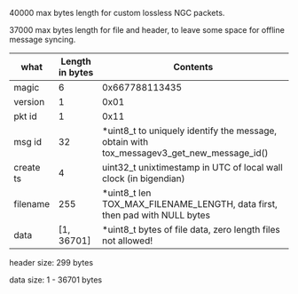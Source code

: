 

   40000 max bytes length for custom lossless NGC packets.

   37000 max bytes length for file and header, to leave some space for offline message syncing.


| what      | Length in bytes| Contents                                           |
|------     |--------        |------------------                                  |
| magic     |       6        |  0x667788113435                                    |
| version   |       1        |  0x01                                              |
| pkt id    |       1        |  0x11                                              |
| msg id    |      32        | *uint8_t  to uniquely identify the message, obtain with tox_messagev3_get_new_message_id()         |
| create ts |       4        |  uint32_t  unixtimestamp in UTC of local wall clock (in bigendian) |
| filename  |     255        |  *uint8_t  len TOX_MAX_FILENAME_LENGTH,  data first, then pad with NULL bytes          |
| data      |[1, 36701]      |  *uint8_t  bytes of file data, zero length files not allowed!|


header size: 299 bytes

data   size: 1 - 36701 bytes

